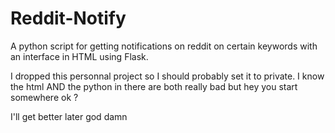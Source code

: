 # Reddit-Notify
A python script for getting notifications on reddit on certain keywords with an interface in HTML using Flask.


I dropped this personnal project so I should probably set it to private.
I know the html AND the python in there are both really bad but hey you start somewhere ok ?


I'll get better later god damn
